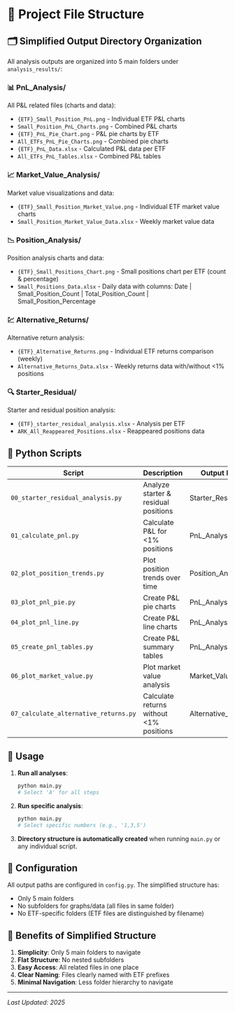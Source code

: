 # 📁 Project File Structure

## 🗂️ Simplified Output Directory Organization

All analysis outputs are organized into 5 main folders under `analysis_results/`:

### 📊 PnL_Analysis/
All P&L related files (charts and data):
- `{ETF}_Small_Position_PnL.png` - Individual ETF P&L charts
- `Small_Position_PnL_Charts.png` - Combined P&L charts  
- `{ETF}_PnL_Pie_Chart.png` - P&L pie charts by ETF
- `All_ETFs_PnL_Pie_Charts.png` - Combined pie charts
- `{ETF}_PnL_Data.xlsx` - Calculated P&L data per ETF
- `All_ETFs_PnL_Tables.xlsx` - Combined P&L tables

### 📈 Market_Value_Analysis/
Market value visualizations and data:
- `{ETF}_Small_Position_Market_Value.png` - Individual ETF market value charts
- `Small_Position_Market_Value_Data.xlsx` - Weekly market value data

### 📉 Position_Analysis/
Position analysis charts and data:
- `{ETF}_Small_Positions_Chart.png` - Small positions chart per ETF (count & percentage)
- `Small_Positions_Data.xlsx` - Daily data with columns: Date | Small_Position_Count | Total_Position_Count | Small_Position_Percentage

### 💹 Alternative_Returns/
Alternative return analysis:
- `{ETF}_Alternative_Returns.png` - Individual ETF returns comparison (weekly)
- `Alternative_Returns_Data.xlsx` - Weekly returns data with/without <1% positions

### 🔍 Starter_Residual/
Starter and residual position analysis:
- `{ETF}_starter_residual_analysis.xlsx` - Analysis per ETF
- `ARK_All_Reappeared_Positions.xlsx` - Reappeared positions data

## 📜 Python Scripts

| Script | Description | Output Location |
|--------|-------------|-----------------|
| `00_starter_residual_analysis.py` | Analyze starter & residual positions | Starter_Residual/ |
| `01_calculate_pnl.py` | Calculate P&L for <1% positions | PnL_Analysis/ |
| `02_plot_position_trends.py` | Plot position trends over time | Position_Analysis/ |
| `03_plot_pnl_pie.py` | Create P&L pie charts | PnL_Analysis/ |
| `04_plot_pnl_line.py` | Create P&L line charts | PnL_Analysis/ |
| `05_create_pnl_tables.py` | Create P&L summary tables | PnL_Analysis/ |
| `06_plot_market_value.py` | Plot market value analysis | Market_Value_Analysis/ |
| `07_calculate_alternative_returns.py` | Calculate returns without <1% positions | Alternative_Returns/ |

## 🚀 Usage

1. **Run all analyses**: 
   ```bash
   python main.py
   # Select 'A' for all steps
   ```

2. **Run specific analysis**:
   ```bash
   python main.py
   # Select specific numbers (e.g., '1,3,5')
   ```

3. **Directory structure is automatically created** when running `main.py` or any individual script.

## 📝 Configuration

All output paths are configured in `config.py`. The simplified structure has:
- Only 5 main folders
- No subfolders for graphs/data (all files in same folder)
- No ETF-specific folders (ETF files are distinguished by filename)

## 🎨 Benefits of Simplified Structure

1. **Simplicity**: Only 5 main folders to navigate
2. **Flat Structure**: No nested subfolders
3. **Easy Access**: All related files in one place
4. **Clear Naming**: Files clearly named with ETF prefixes
5. **Minimal Navigation**: Less folder hierarchy to navigate

---
*Last Updated: 2025*